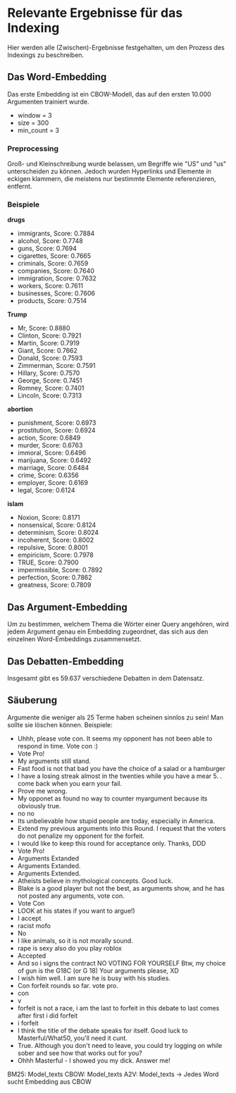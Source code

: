 # Relevante Ergebnisse für das Indexing

Hier werden alle (Zwischen)-Ergebnisse festgehalten, um den Prozess des Indexings zu beschreiben.

## Das Word-Embedding

Das erste Embedding ist ein CBOW-Modell, das auf den ersten 10.000 Argumenten trainiert wurde.
* window = 3
* size = 300
* min_count = 3

### Preprocessing

Groß- und Kleinschreibung wurde belassen, um Begriffe wie "US" und "us" unterscheiden zu können. Jedoch wurden Hyperlinks und Elemente in eckigen klammern, die meistens nur bestimmte Elemente referenzieren, entfernt.

### Beispiele

<b>drugs</b>
* immigrants, Score: 0.7884
* alcohol, Score: 0.7748
* guns, Score: 0.7694
* cigarettes, Score: 0.7665
* criminals, Score: 0.7659
* companies, Score: 0.7640
* immigration, Score: 0.7632
* workers, Score: 0.7611
* businesses, Score: 0.7606
* products, Score: 0.7514

<b>Trump</b>
* Mr, Score: 0.8880
* Clinton, Score: 0.7921
* Martin, Score: 0.7919
* Giant, Score: 0.7662
* Donald, Score: 0.7593
* Zimmerman, Score: 0.7591
* Hillary, Score: 0.7570
* George, Score: 0.7451
* Romney, Score: 0.7401
* Lincoln, Score: 0.7313

<b>abortion</b>
* punishment, Score: 0.6973
* prostitution, Score: 0.6924
* action, Score: 0.6849
* murder, Score: 0.6763
* immoral, Score: 0.6496
* marijuana, Score: 0.6492
* marriage, Score: 0.6484
* crime, Score: 0.6356
* employer, Score: 0.6169
* legal, Score: 0.6124

<b>islam</b>
* Noxion, Score: 0.8171
* nonsensical, Score: 0.8124
* determinism, Score: 0.8024
* incoherent, Score: 0.8002
* repulsive, Score: 0.8001
* empiricism, Score: 0.7978
* TRUE, Score: 0.7900
* impermissible, Score: 0.7892
* perfection, Score: 0.7862
* greatness, Score: 0.7809

## Das Argument-Embedding

Um zu bestimmen, welchem Thema die Wörter einer Query angehören, wird jedem Argument genau ein Embedding zugeordnet, das sich aus den einzelnen Word-Embeddings zusammensetzt.

## Das Debatten-Embedding

Insgesamt gibt es 59.637 verschiedene Debatten in dem Datensatz.

## Säuberung

Argumente die weniger als 25 Terme haben scheinen sinnlos zu sein! Man sollte sie löschen können. Beispiele:

* Uhhh, please vote con. It seems my opponent has not been able to respond in time. Vote con :)
* Vote Pro!
* My arguments still stand.
* Fast food is not that bad you have the choice of a salad or a hamburger
* I have a losing streak almost in the twenties while you have a mear 5. . come back when you earn your fail.
* Prove me wrong.
* My opponet as found no way to counter myargument because its obviously true.
* no no
* Its unbelievable how stupid people are today, especially in America.
* Extend my previous arguments into this Round. I request that the voters do not penalize my opponent for the forfeit.
* I would like to keep this round for acceptance only. Thanks, DDD
* Vote Pro!
* Arguments Extanded
* Arguments Extanded.
* Arguments Extended.
* Atheists believe in mythological concepts. Good luck.
* Blake is a good player but not the best, as arguments show, and he has not posted any arguments, vote con.
* Vote Con
* LOOK at his states if you want to argue!)
* I accept
* racist mofo
* No
* I like animals, so it is not morally sound.
* rape is sexy also do you play roblox
* Accepted
* And so i signs the contract NO VOTING FOR YOURSELF Btw, my choice of gun is the G18C (or G 18) Your arguments please, XD
* I wish him well. I am sure he is busy with his studies.
* Con forfeit <NUM> rounds so far. vote pro.
* con
* v
* forfeit is not a race, i am the last to forfeit in this debate to last comes after first i did forfeit
* i forfeit
* I think the title of the debate speaks for itself. Good luck to Masterful/What50, you'll need it cunt.
* True. Although you don't need to leave, you could try logging on while sober and see how that works out for you?
* Ohhh Masterful - I showed you my dick. Answer me!


BM25: Model_texts
CBOW: Model_texts
A2V: Model_texts -> Jedes Word sucht Embedding aus CBOW